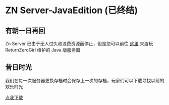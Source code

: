 # ZN Server-JavaEdition (已终结)

## 有朝一日再回

Zn Server 已由于无人过久和浪费资源而停止，但是您可以前往 [这里](http://www.returnzerogirl.top/pages/rzgs/welcome/) 来游玩 ReturnZeroGirl 维护的 Java 版服务器

## 昔日时光

我们在每一次服务器更换存档时会保存上一次的存档，玩家们可以下载寻找以前的欢乐时光

[点我下载](http://file.returnzerogirl.top/znserverworld_archive)

